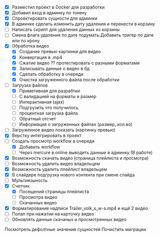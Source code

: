- [X] Разместил проект в Docker для разработки
- [X] Добавил вход в админку по токену
- [X] Спроектировать сущности для админки
- [X] В админке сделать изменить дату удаления и перенести в корзину
- [ ] Написать скрипт для удаления данных из корзины
- [ ] Смена флага удаления по дате подумать:Добавить тригер по дате или по крону
- [X] Обработка видео
  - [X] Создание превью картинки для видео
  - [X] Конвертация в .mp4
  - [X] Сжатие видео ?? протестировать с разными форматами
  - [X] Записывать данные о видео в бд
  - [X] Сделать обработку в очереди
  - [X] Очистка загруженного файла после обработки
- [ ] Загрузка файлов 
  - [X] Приметивная для разрабтки
  - [ ] С валидацией на форматы и размер
  - [ ] Интерактивная (ajax)
  - [ ] Подгрузить что получилось
  - [ ] процентная загрузка файла
  - [ ] Обратный отсчет
  - [ ] Информация о загруженных файлах (размер, кол.во)
- [ ] Загруженное видео показать (картинку превью)
- [X] Верстку интегрировать в проект
- [ ]  Создать просмотр workflow в очереди
   - [X] Добавить workflow
   - [ ] Через mercure в online выводить данные в админку (В работе)
- [X] Возможность скачать видео (страница плейлиста и просмотра)
- [ ] Возможность удалить видео владельцем
- [X] Возможность удалить плейлист владельцем
- [X] В слайдере подгрузка нового контента при смене слайда
- [ ] Мультиязыность
- [X] Счетчик 
  - [X] Посещений страницы плейлиста
  - [ ] Просмотра видео
  - [ ] Скачанных видео
- [X] Форматирование надписи Trailer_volk_s_w-s.mp4 и ещё 2 видео
- [ ] Попап при нажатии на карточку видео
- [ ] Обновлять данные скачаных и просмотренных видео 

Посмотреть дефолтные значения сущностей
Почистить миграции